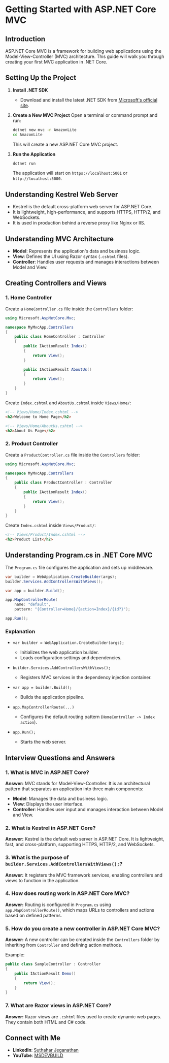 # Getting Started with ASP.NET Core MVC

## Introduction
ASP.NET Core MVC is a framework for building web applications using the Model-View-Controller (MVC) architecture. This guide will walk you through creating your first MVC application in .NET Core.

## Setting Up the Project

1. **Install .NET SDK**
   - Download and install the latest .NET SDK from [Microsoft's official site](https://dotnet.microsoft.com/).

   
2. **Create a New MVC Project**
   Open a terminal or command prompt and run:
   ```sh
   dotnet new mvc -n AmazonLite
   cd AmazonLite
   ````
   This will create a new ASP.NET Core MVC project.

3. **Run the Application**
   ```sh
   dotnet run
   ```
   The application will start on `https://localhost:5001` or `http://localhost:5000`.

## Understanding Kestrel Web Server
- Kestrel is the default cross-platform web server for ASP.NET Core.
- It is lightweight, high-performance, and supports HTTPS, HTTP/2, and WebSockets.
- It is used in production behind a reverse proxy like Nginx or IIS.

## Understanding MVC Architecture
- **Model**: Represents the application's data and business logic.
- **View**: Defines the UI using Razor syntax (`.cshtml` files).
- **Controller**: Handles user requests and manages interactions between Model and View.

## Creating Controllers and Views

### 1. Home Controller
Create a `HomeController.cs` file inside the `Controllers` folder:

```csharp
using Microsoft.AspNetCore.Mvc;

namespace MyMvcApp.Controllers
{
    public class HomeController : Controller
    {
        public IActionResult Index()
        {
            return View();
        }

        public IActionResult AboutUs()
        {
            return View();
        }
    }
}
```

Create `Index.cshtml` and `AboutUs.cshtml` inside `Views/Home/`:

```html
<!-- Views/Home/Index.cshtml -->
<h2>Welcome to Home Page</h2>

<!-- Views/Home/AboutUs.cshtml -->
<h2>About Us Page</h2>
```

### 2. Product Controller
Create a `ProductController.cs` file inside the `Controllers` folder:

```csharp
using Microsoft.AspNetCore.Mvc;

namespace MyMvcApp.Controllers
{
    public class ProductController : Controller
    {
        public IActionResult Index()
        {
            return View();
        }
    }
}
```

Create `Index.cshtml` inside `Views/Product/`:

```html
<!-- Views/Product/Index.cshtml -->
<h2>Product List</h2>
```

## Understanding Program.cs in .NET Core MVC
The `Program.cs` file configures the application and sets up middleware.

```csharp
var builder = WebApplication.CreateBuilder(args);
builder.Services.AddControllersWithViews();

var app = builder.Build();

app.MapControllerRoute(
    name: "default",
    pattern: "{Controller=Home}/{action=Index}/{id?}");

app.Run();
```

### Explanation
- `var builder = WebApplication.CreateBuilder(args);`
  - Initializes the web application builder.
  - Loads configuration settings and dependencies.

- `builder.Services.AddControllersWithViews();`
  - Registers MVC services in the dependency injection container.
  
- `var app = builder.Build();`
  - Builds the application pipeline.
  
- `app.MapControllerRoute(...)`
  - Configures the default routing pattern (`HomeController -> Index action`).
  
- `app.Run();`
  - Starts the web server.

## Interview Questions and Answers

### 1. What is MVC in ASP.NET Core?
**Answer:** MVC stands for Model-View-Controller. It is an architectural pattern that separates an application into three main components:
- **Model**: Manages the data and business logic.
- **View**: Displays the user interface.
- **Controller**: Handles user input and manages interaction between Model and View.

### 2. What is Kestrel in ASP.NET Core?
**Answer:** Kestrel is the default web server in ASP.NET Core. It is lightweight, fast, and cross-platform, supporting HTTPS, HTTP/2, and WebSockets.

### 3. What is the purpose of `builder.Services.AddControllersWithViews();`?
**Answer:** It registers the MVC framework services, enabling controllers and views to function in the application.

### 4. How does routing work in ASP.NET Core MVC?
**Answer:** Routing is configured in `Program.cs` using `app.MapControllerRoute()`, which maps URLs to controllers and actions based on defined patterns.

### 5. How do you create a new controller in ASP.NET Core MVC?
**Answer:** A new controller can be created inside the `Controllers` folder by inheriting from `Controller` and defining action methods.

Example:
```csharp
public class SampleController : Controller
{
    public IActionResult Demo()
    {
        return View();
    }
}
```

### 7. What are Razor views in ASP.NET Core?
**Answer:** Razor views are `.cshtml` files used to create dynamic web pages. They contain both HTML and C# code.


## Connect with Me
- **LinkedIn**: [Suthahar Jeganathan](https://www.linkedin.com/in/jssuthahar/)
- **YouTube**: [MSDEVBUILD](https://www.youtube.com/@MSDEVBUILD)

